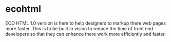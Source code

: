 # ecohtml
ECO HTML 1.0 version is here to help designers to markup there web pages more faster. This is to be built in vision to reduce the time of front end developers so that they can enhance there work more efficiently and faster.
